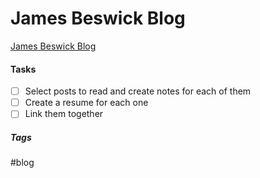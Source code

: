 # James Beswick Blog
[James Beswick Blog](https://aws.amazon.com/blogs/compute/author/jbeswick/)

#### Tasks
- [ ] Select posts to read and create notes for each of them
- [ ] Create a resume for each one
- [ ] Link them together

##### Tags
#blog